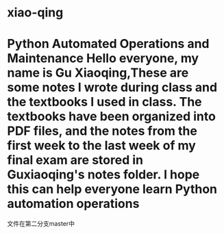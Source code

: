 # xiao-qing
Python Automated Operations and Maintenance
Hello everyone, my name is Gu Xiaoqing,These are some notes I wrote during class and the textbooks I used in class. The textbooks have been organized into PDF files, and the notes from the first week to the last week of my final exam are stored in Guxiaoqing's notes folder. I hope this can help everyone learn Python automation operations
======================================================================
文件在第二分支master中
